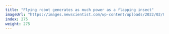 ```yaml
---
title: "Flying robot generates as much power as a flapping insect"
imageUrl: "https://images.newscientist.com/wp-content/uploads/2022/02/02173513/PRI_2212320611.jpg?width=600"
index: 275
weight: 275
---
```

